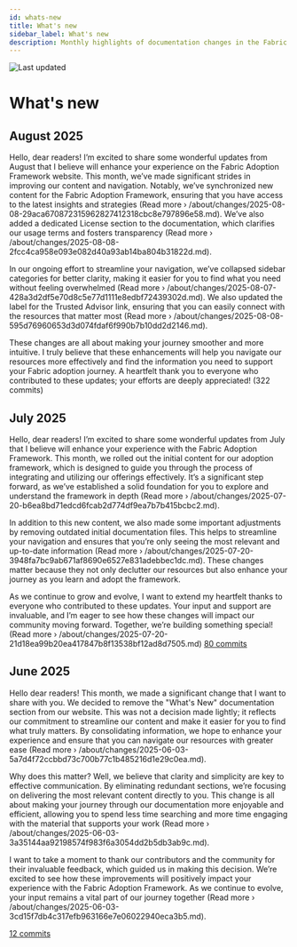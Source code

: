 ```yaml
---
id: whats-new
title: What's new
sidebar_label: What's new
description: Monthly highlights of documentation changes in the Fabric Adoption Framework.
---
```


![Last updated](https://img.shields.io/badge/last%20updated-"2025--08--08-brightgreen)

# What's new

## August 2025

Hello, dear readers! I’m excited to share some wonderful updates from August that I believe will enhance your experience on the Fabric Adoption Framework website. This month, we’ve made significant strides in improving our content and navigation. Notably, we’ve synchronized new content for the Fabric Adoption Framework, ensuring that you have access to the latest insights and strategies (Read more › /about/changes/2025-08-08-29aca670872315962827412318cbc8e797896e58.md). We’ve also added a dedicated License section to the documentation, which clarifies our usage terms and fosters transparency (Read more › /about/changes/2025-08-08-2fcc4ca958e093e082d40a93ab14ba804b31822d.md). 

In our ongoing effort to streamline your navigation, we’ve collapsed sidebar categories for better clarity, making it easier for you to find what you need without feeling overwhelmed (Read more › /about/changes/2025-08-07-428a3d2df5e70d8c5e77d1111e8edbf72439302d.md). We also updated the label for the Trusted Advisor link, ensuring that you can easily connect with the resources that matter most (Read more › /about/changes/2025-08-08-595d76960653d3d074fdaf6f990b7b10dd2d2146.md). 

These changes are all about making your journey smoother and more intuitive. I truly believe that these enhancements will help you navigate our resources more effectively and find the information you need to support your Fabric adoption journey. A heartfelt thank you to everyone who contributed to these updates; your efforts are deeply appreciated! (322 commits)

## July 2025

Hello, dear readers! I’m excited to share some wonderful updates from July that I believe will enhance your experience with the Fabric Adoption Framework. This month, we rolled out the initial content for our adoption framework, which is designed to guide you through the process of integrating and utilizing our offerings effectively. It’s a significant step forward, as we’ve established a solid foundation for you to explore and understand the framework in depth (Read more › /about/changes/2025-07-20-b6ea8bd71edcd6fcab2d774df9ea7b7b415bcbc2.md).

In addition to this new content, we also made some important adjustments by removing outdated initial documentation files. This helps to streamline your navigation and ensures that you’re only seeing the most relevant and up-to-date information (Read more › /about/changes/2025-07-20-3948fa7bc9ab671af8690e6527e831adebbec1dc.md). These changes matter because they not only declutter our resources but also enhance your journey as you learn and adopt the framework. 

As we continue to grow and evolve, I want to extend my heartfelt thanks to everyone who contributed to these updates. Your input and support are invaluable, and I’m eager to see how these changes will impact our community moving forward. Together, we’re building something special! (Read more › /about/changes/2025-07-20-21d18ea99b20ea417847b8f13538bf12ad8d7505.md) [80 commits](https://github.com/TheTrustedAdvisor/FabricAdoptionFramework/commits/main?since=2025-07-01&until=2025-07-31)

## June 2025

Hello dear readers! This month, we made a significant change that I want to share with you. We decided to remove the "What's New" documentation section from our website. This was not a decision made lightly; it reflects our commitment to streamline our content and make it easier for you to find what truly matters. By consolidating information, we hope to enhance your experience and ensure that you can navigate our resources with greater ease (Read more › /about/changes/2025-06-03-5a7d4f72ccbbd73c700b77c1b485216d1e29c0ea.md).

Why does this matter? Well, we believe that clarity and simplicity are key to effective communication. By eliminating redundant sections, we’re focusing on delivering the most relevant content directly to you. This change is all about making your journey through our documentation more enjoyable and efficient, allowing you to spend less time searching and more time engaging with the material that supports your work (Read more › /about/changes/2025-06-03-3a35144aa92198574f983f6a3054dd2b5db3ab9c.md).

I want to take a moment to thank our contributors and the community for their invaluable feedback, which guided us in making this decision. We’re excited to see how these improvements will positively impact your experience with the Fabric Adoption Framework. As we continue to evolve, your input remains a vital part of our journey together (Read more › /about/changes/2025-06-03-3cd15f7db4c317efb963166e7e06022940eca3b5.md). 

[12 commits](https://github.com/TheTrustedAdvisor/FabricAdoptionFramework/commits/main?since=2025-06-01&until=2025-06-30)
